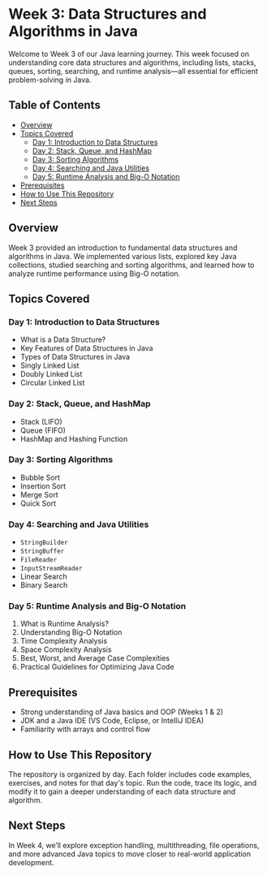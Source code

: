 # Week 3: Data Structures and Algorithms in Java

Welcome to Week 3 of our Java learning journey. This week focused on understanding core data structures and algorithms, including lists, stacks, queues, sorting, searching, and runtime analysis—all essential for efficient problem-solving in Java.

## Table of Contents

- [Overview](#overview)  
- [Topics Covered](#topics-covered)  
  - [Day 1: Introduction to Data Structures](#day-1-introduction-to-data-structures)  
  - [Day 2: Stack, Queue, and HashMap](#day-2-stack-queue-and-hashmap)  
  - [Day 3: Sorting Algorithms](#day-3-sorting-algorithms)  
  - [Day 4: Searching and Java Utilities](#day-4-searching-and-java-utilities)  
  - [Day 5: Runtime Analysis and Big-O Notation](#day-5-runtime-analysis-and-big-o-notation)  
- [Prerequisites](#prerequisites)  
- [How to Use This Repository](#how-to-use-this-repository)  
- [Next Steps](#next-steps)  

## Overview

Week 3 provided an introduction to fundamental data structures and algorithms in Java. We implemented various lists, explored key Java collections, studied searching and sorting algorithms, and learned how to analyze runtime performance using Big-O notation.

## Topics Covered

### Day 1: Introduction to Data Structures

- What is a Data Structure?  
- Key Features of Data Structures in Java  
- Types of Data Structures in Java  
- Singly Linked List  
- Doubly Linked List  
- Circular Linked List  

### Day 2: Stack, Queue, and HashMap

- Stack (LIFO)  
- Queue (FIFO)  
- HashMap and Hashing Function  

### Day 3: Sorting Algorithms

- Bubble Sort  
- Insertion Sort  
- Merge Sort  
- Quick Sort  

### Day 4: Searching and Java Utilities

- `StringBuilder`  
- `StringBuffer`  
- `FileReader`  
- `InputStreamReader`  
- Linear Search  
- Binary Search  

### Day 5: Runtime Analysis and Big-O Notation

1. What is Runtime Analysis?  
2. Understanding Big-O Notation  
3. Time Complexity Analysis  
4. Space Complexity Analysis  
5. Best, Worst, and Average Case Complexities  
6. Practical Guidelines for Optimizing Java Code  

## Prerequisites

- Strong understanding of Java basics and OOP (Weeks 1 & 2)  
- JDK and a Java IDE (VS Code, Eclipse, or IntelliJ IDEA)  
- Familiarity with arrays and control flow  

## How to Use This Repository

The repository is organized by day. Each folder includes code examples, exercises, and notes for that day's topic. Run the code, trace its logic, and modify it to gain a deeper understanding of each data structure and algorithm.

## Next Steps

In Week 4, we’ll explore exception handling, multithreading, file operations, and more advanced Java topics to move closer to real-world application development.
